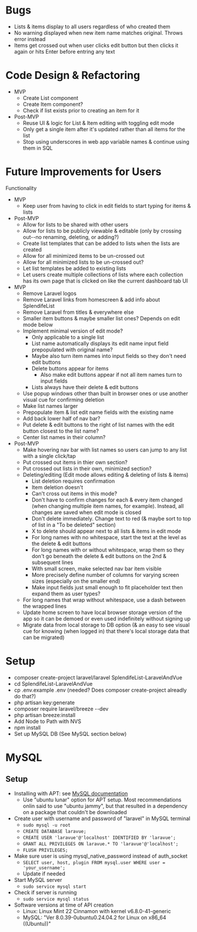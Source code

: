 # Bugs
- Lists & items display to all users regardless of who created them
- No warning displayed when new item name matches original. Throws error instead
- Items get crossed out when user clicks edit button but then clicks it again or hits Enter before entring any text

# Code Design & Refactoring
- MVP
    - Create List component
    - Create Item component?
    - Check if list exists prior to creating an item for it
- Post-MVP
    - Reuse UI & logic for List & Item editing with toggling edit mode
    - Only get a single item after it's updated rather than all items for the list
    - Stop using underscores in web app variable names & continue using them in SQL

# Future Improvements for Users
Functionality
- MVP
    - Keep user from having to click in edit fields to start typing for items & lists
- Post-MVP
    - Allow for lists to be shared with other users
    - Allow for lists to be publicly viewable & editable (only by crossing out--no renaming, deleting, or adding?)
    - Create list templates that can be added to lists when the lists are created
    - Allow for all minimized items to be un-crossed out
    - Allow for all minimized lists to be un-crossed out?
    - Let list templates be added to existing lists
    - Let users create multiple collections of lists where each collection has its own page that is clicked on like the current dashboard tab
UI
- MVP
    - Remove Laravel logos
    - Remove Laravel links from homescreen & add info about SplendifeList
    - Remove Laravel from titles & everywhere else
    - Smaller item buttons & maybe smaller list ones? Depends on edit mode below
    - Implement minimal version of edit mode?
        - Only applicable to a single list
        - List name automatically displays its edit name input field prepopulated with original name?
        - Maybe also turn item names into input fields so they don't need edit buttons
        - Delete buttons appear for items
            - Also make edit buttons appear if not all item names turn to input fields
        - Lists always have their delete & edit buttons
    - Use popup windows other than built in browser ones or use another visual cue for confirming deletion
    - Make list names larger
    - Prepopulate item & list edit name fields with the existing name
    - Add back lower half of nav bar?
    - Put delete & edit buttons to the right of list names with the edit button closest to the list name?
    - Center list names in their column?
- Post-MVP
    - Make hovering nav bar with list names so users can jump to any list with a single click/tap
    - Put crossed out items in thier own section?
    - Put crossed out lists in their own, minimized section?
    - Deleting/editing (Edit mode allows editing & deleting of lists & items)
        - List deletion requires confirmation
        - Item deletion doesn't
        - Can't cross out items in this mode?
        - Don't have to confirm changes for each & every item changed (when changing multiple item names, for example). Instead, all changes are saved when edit mode is closed
        - Don't delete immediately. Change text to red (& maybe sort to top of list in a "To be deleted" section)
        - X to delete should appear next to all lists & items in edit mode
        - For long names with no whitespace, start the text at the level as the delete & edit buttons
        - For long names with or without whitespace, wrap them so they don't go beneath the delete & edit buttons on the 2nd & subsequent lines
        - With small screen, make selected nav bar item visible
        - More precisely define number of columns for varying screen sizes (especially on the smaller end)
        - Make input fields just small enough to fit placeholder text then expand them as user types?
    - For long names that wrap without whitespace, use a dash between the wrapped lines
    - Update home screen to have local browser storage version of the app so it can be demoed or even used indefinitely without signing up
    - Migrate data from local storage to DB option (& an easy to see visual cue for knowing (when logged in) that there's local storage data that can be migrated)

# Setup
- composer create-project laravel/laravel SplendifeList-LaravelAndVue
- cd SplendifeList-LaravelAndVue
- cp .env.example .env (needed? Does composer create-project alreadly do that?)
- php artisan key:generate
- composer require laravel/breeze --dev
- php artisan breeze:install
- Add Node to Path with NVS
- npm install
- Set up MySQL DB (See MySQL section below)

# MySQL
## Setup
- Installing with APT: see [MySQL documentation](https://dev.mysql.com/doc/mysql-apt-repo-quick-guide/en/)
    - Use "ubuntu lunar" option for APT setup. Most recommendations onlin said to use "ubuntu jammy", but that resulted in a dependency on a package that couldn't be downloaded
- Create user with username and password of "laravel" in MySQL terminal
    - `sudo mysql -u root`
    - `CREATE DATABASE laravue;`
    - `CREATE USER 'laravue'@'localhost' IDENTIFIED BY 'laravue';`
    - `GRANT ALL PRIVILEGES ON laravue.* TO 'laravue'@'localhost';`
    - `FLUSH PRIVILEGES;`
- Make sure user is using mysql_native_password instead of auth_socket
    - `SELECT user, host, plugin FROM mysql.user WHERE user = 'your_username';`
    - Update if needed
- Start MySQL server
    - `sudo service mysql start`
- Check if server is running
    - `sudo service mysql status`
- Software versions at time of API creation
    - Linux: Linux Mint 22 Cinnamon with kernel v6.8.0-41-generic
    - MySQL: "Ver 8.0.39-0ubuntu0.24.04.2 for Linux on x86_64 ((Ubuntu))"